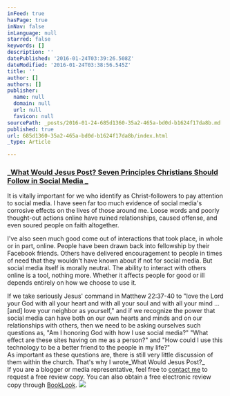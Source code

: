 ```yaml
---
inFeed: true
hasPage: true
inNav: false
inLanguage: null
starred: false
keywords: []
description: ''
datePublished: '2016-01-24T03:39:26.508Z'
dateModified: '2016-01-24T03:38:56.545Z'
title: ''
author: []
authors: []
publisher:
  name: null
  domain: null
  url: null
  favicon: null
sourcePath: _posts/2016-01-24-685d1360-35a2-465a-bd0d-b1624f17da8b.md
published: true
url: 685d1360-35a2-465a-bd0d-b1624f17da8b/index.html
_type: Article

---
```

### [_What Would Jesus Post? Seven Principles Christians Should Follow in Social Media _][0]

It is vitally important for we who identify as Christ-followers to pay attention to social media. I have seen far too much evidence of social media's corrosive effects on the lives of those around me. Loose words and poorly thought-out actions online have ruined relationships, caused offense, and even soured people on faith altogether.

I've also seen much good come out of interactions that took place, in whole or in part, online. People have been drawn back into fellowship by their Facebook friends. Others have delivered encouragement to people in times of need that they wouldn't have known about if not for social media. But social media itself is morally neutral. The ability to interact with others online is a tool, nothing more. Whether it affects people for good or ill depends entirely on how we choose to use it.

If we take seriously Jesus' command in Matthew 22:37-40 to "love the Lord your God with all your heart and with all your soul and with all your mind ... \[and\] love your neighbor as yourself," and if we recognize the power that social media can have both on our own hearts and minds and on our relationships with others, then we need to be asking ourselves such questions as, "Am I honoring God with how I use social media?" "What effect are these sites having on me as a person?" and "How could I use this technology to be a better friend to the people in my life?"  
As important as these questions are, there is still very little discussion of them within the church. That's why I wrote_What Would Jesus Post?_  
If you are a blogger or media representative, feel free to [contact me][1] to request a free review copy. You can also obtain a free electronic review copy through [BookLook][2].
![](https://the-grid-user-content.s3-us-west-2.amazonaws.com/fa1ea765-6fce-4537-abae-846d110929fc.JPG)

[0]: http://www.amazon.com/gp/product/1490811621/ref=as_li_tf_tl?ie=UTF8&camp=1789&creative=9325&creativeASIN=1490811621&linkCode=as2&tag=provepath-20%22%3EWhat%20Would%20Jesus%20Post?:%20Seven%20Principles%20Christians%20Should%20Follow%20in%20Social%20Media%3C/a%3E%3Cimg%20src=%22http://ir-na.amazon-adsystem.com/e/ir?t=provepath-20&l=as2&o=1&a=1490811621%22%20width=%221%22%20height=%221%22%20border=%220%22%20alt=%22%22%20style=%22border:none%20!important;%20margin:0px%20!important;%22%20/
[1]: http://www.proverbialpath.com/contact "Contact"
[2]: http://booklookbloggers.com/